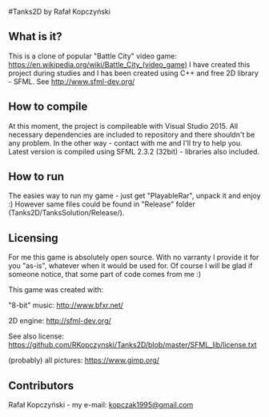#Tanks2D by Rafał Kopczyński

What is it?
-------------------------------------------

This is a clone of popular "Battle City" video game:
https://en.wikipedia.org/wiki/Battle_City_(video_game) 
I have created this project during studies and I has been created using C++ and
free 2D library - SFML. See http://www.sfml-dev.org/

How to compile
--------------

At this moment, the project is compileable with Visual Studio 2015. All necessary dependencies are
included to repository and there shouldn't be any problem. In the other way - contact with me and I'll
try to help you.
Latest version is compiled using SFML 2.3.2 (32bit) - libraries also included.

How to run
------------
The easies way to run my game - just get "PlayableRar", unpack it and enjoy :)
However same files could be found in "Release" folder (Tanks2D/TanksSolution/Release/).

Licensing
---------

For me this game is absolutely open source.
With no varranty I provide it for you "as-is", whatever when it would be used for.
Of course I will be glad if someone notice, that some part of code comes from me :)

This game was created with:

"8-bit" music: http://www.bfxr.net/

2D engine: http://sfml-dev.org/

See also license: https://github.com/RKopczynski/Tanks2D/blob/master/SFML_lib/license.txt

(probably) all pictures: https://www.gimp.org/

Contributors
------------

Rafał Kopczyński - my e-mail: kopczak1995@gmail.com

